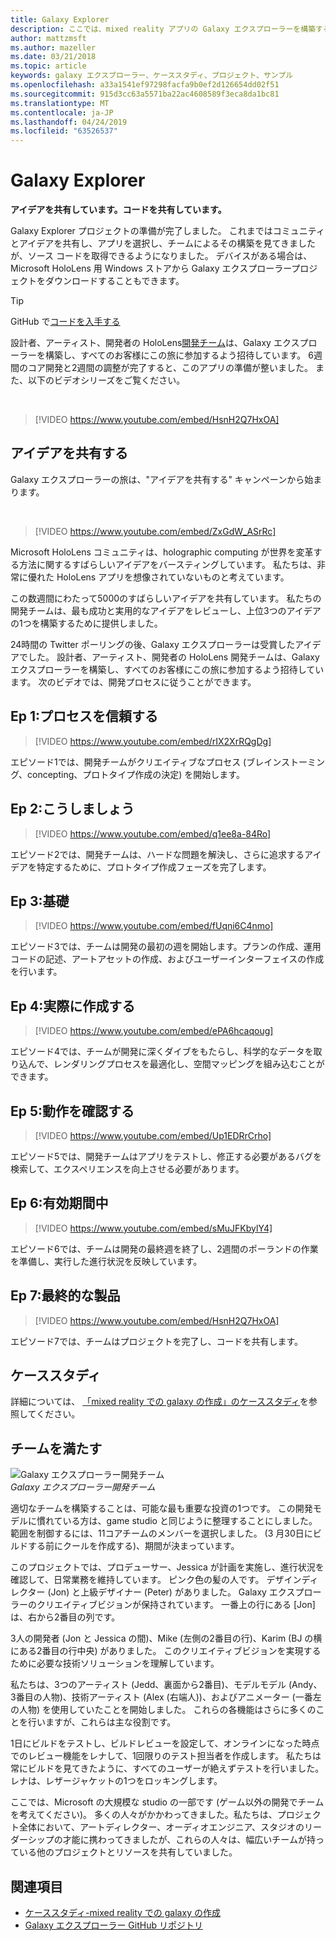 ```yaml
---
title: Galaxy Explorer
description: ここでは、mixed reality アプリの Galaxy エクスプローラーを構築するときに、アイデアキャンペーンを共有することをお勧めします。
author: mattzmsft
ms.author: mazeller
ms.date: 03/21/2018
ms.topic: article
keywords: galaxy エクスプローラー、ケーススタディ、プロジェクト、サンプル
ms.openlocfilehash: a33a1541ef97298facfa9b0ef2d126654dd02f51
ms.sourcegitcommit: 915d3cc63a5571ba22ac4608589f3eca8da1bc81
ms.translationtype: MT
ms.contentlocale: ja-JP
ms.lasthandoff: 04/24/2019
ms.locfileid: "63526537"
---
```

# <a name="galaxy-explorer"></a>Galaxy Explorer

**アイデアを共有しています。コードを共有しています。**

Galaxy Explorer プロジェクトの準備が完了しました。 これまではコミュニティとアイデアを共有し、アプリを選択し、チームによるその構築を見てきましたが、ソース コードを取得できるようになりました。 デバイスがある場合は、Microsoft HoloLens 用 Windows ストアから Galaxy エクスプローラープロジェクトをダウンロードすることもできます。
>[!TIP]
>GitHub で[コードを入手する](https://github.com/Microsoft/GalaxyExplorer)

設計者、アーティスト、開発者の HoloLens[開発チーム](galaxy-explorer.md#meet-the-team)は、Galaxy エクスプローラーを構築し、すべてのお客様にこの旅に参加するよう招待しています。 6週間のコア開発と2週間の調整が完了すると、このアプリの準備が整いました。 また、以下のビデオシリーズをご覧ください。

<br>

>[!VIDEO https://www.youtube.com/embed/HsnH2Q7HxOA]

## <a name="share-your-idea"></a>アイデアを共有する

Galaxy エクスプローラーの旅は、"アイデアを共有する" キャンペーンから始まります。

<br>

>[!VIDEO https://www.youtube.com/embed/ZxGdW_ASrRc]

Microsoft HoloLens コミュニティは、holographic computing が世界を変革する方法に関するすばらしいアイデアをバースティングしています。 私たちは、非常に優れた HoloLens アプリを想像されていないものと考えています。

この数週間にわたって5000のすばらしいアイデアを共有しています。 私たちの開発チームは、最も成功と実用的なアイデアをレビューし、上位3つのアイデアの1つを構築するために提供しました。

24時間の Twitter ポーリングの後、Galaxy エクスプローラーは受賞したアイデアでした。 設計者、アーティスト、開発者の HoloLens 開発チームは、Galaxy エクスプローラーを構築し、すべてのお客様にこの旅に参加するよう招待しています。 次のビデオでは、開発プロセスに従うことができます。

## <a name="ep-1-trust-the-process"></a>Ep 1:プロセスを信頼する

>[!VIDEO https://www.youtube.com/embed/rIX2XrRQgDg]

エピソード1では、開発チームがクリエイティブなプロセス (ブレインストーミング、concepting、プロトタイプ作成の決定) を開始します。

## <a name="ep-2-lets-do-this"></a>Ep 2:こうしましょう

>[!VIDEO https://www.youtube.com/embed/q1ee8a-84Ro]

エピソード2では、開発チームは、ハードな問題を解決し、さらに追求するアイデアを特定するために、プロトタイプ作成フェーズを完了します。

## <a name="ep-3-laying-foundations"></a>Ep 3:基礎

>[!VIDEO https://www.youtube.com/embed/fUqni6C4nmo]

エピソード3では、チームは開発の最初の週を開始します。プランの作成、運用コードの記述、アートアセットの作成、およびユーザーインターフェイスの作成を行います。

## <a name="ep-4-make-it-real"></a>Ep 4:実際に作成する

>[!VIDEO https://www.youtube.com/embed/ePA6hcaqoug]

エピソード4では、チームが開発に深くダイブをもたらし、科学的なデータを取り込んで、レンダリングプロセスを最適化し、空間マッピングを組み込むことができます。

## <a name="ep-5-see-what-happens"></a>Ep 5:動作を確認する

>[!VIDEO https://www.youtube.com/embed/Up1EDRrCrho]

エピソード5では、開発チームはアプリをテストし、修正する必要があるバグを検索して、エクスペリエンスを向上させる必要があります。

## <a name="ep-6-coming-to-life"></a>Ep 6:有効期間中

>[!VIDEO https://www.youtube.com/embed/sMuJFKbylY4]

エピソード6では、チームは開発の最終週を終了し、2週間のポーランドの作業を準備し、実行した進行状況を反映しています。

## <a name="ep-7-the-final-product"></a>Ep 7:最終的な製品

>[!VIDEO https://www.youtube.com/embed/HsnH2Q7HxOA]

エピソード7では、チームはプロジェクトを完了し、コードを共有します。

## <a name="case-study"></a>ケーススタディ

詳細については、 [「mixed reality での galaxy の作成」のケーススタディ](case-study-creating-a-galaxy-in-mixed-reality.md)を参照してください。

## <a name="meet-the-team"></a>チームを満たす

![Galaxy エクスプローラー開発チーム](images/syiteampic.jpg)<br>
*Galaxy エクスプローラー開発チーム*

適切なチームを構築することは、可能な最も重要な投資の1つです。 この開発モデルに慣れている方は、game studio と同じように整理することにしました。 範囲を制御するには、11コアチームのメンバーを選択しました。 (3 月30日にビルドする前にクールを作成する)、期間が決まっています。

このプロジェクトでは、プロデューサー、Jessica が計画を実施し、進行状況を確認して、日常業務を維持しています。 ピンク色の髪の人です。 デザインディレクター (Jon) と上級デザイナー (Peter) がありました。 Galaxy エクスプローラーのクリエイティブビジョンが保持されています。 一番上の行にある [Jon] は、右から2番目の列です。

3人の開発者 (Jon と Jessica の間)、Mike (左側の2番目の行)、Karim (BJ の横にある2番目の行中央) がありました。 このクリエイティブビジョンを実現するために必要な技術ソリューションを理解しています。

私たちは、3つのアーティスト (Jedd、裏面から2番目)、モデルモデル (Andy、3番目の人物)、技術アーティスト (Alex (右端人))、およびアニメーター (一番左の人物) を使用していたことを開始しました。 これらの各機能はさらに多くのことを行いますが、これらは主な役割です。

1日にビルドをテストし、ビルドレビューを設定して、オンラインになった時点でのレビュー機能をレナして、1回限りのテスト担当者を作成します。 私たちは常にビルドを見てきたように、すべてのユーザーが絶えずテストを行いました。 レナは、レザージャケットの1つをロッキングします。

ここでは、Microsoft の大規模な studio の一部です (ゲーム以外の開発でチームを考えてください)。 多くの人々がかかわってきました。私たちは、プロジェクト全体において、アートディレクター、オーディオエンジニア、スタジオのリーダーシップの才能に携わってきましたが、これらの人々は、幅広いチームが持っている他のプロジェクトとリソースを共有していました。

## <a name="see-also"></a>関連項目
* [ケーススタディ-mixed reality での galaxy の作成](case-study-creating-a-galaxy-in-mixed-reality.md)
* [Galaxy エクスプローラー GitHub リポジトリ](https://github.com/Microsoft/GalaxyExplorer)
